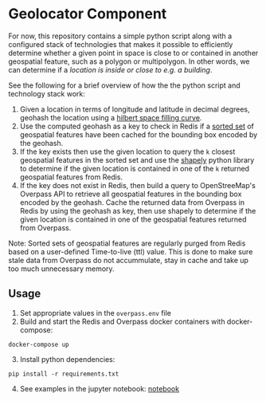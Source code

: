 # Geolocator Component

For now, this repository contains a simple python script along with a configured
stack of technologies that makes it possible to efficiently determine whether a
given point in space is close to or contained in another geospatial feature,
such as a polygon or multipolygon. In other words, we can determine if a
*location is inside or close to e.g. a building*.

See the following for a brief overview of how the the python script and
technology stack work:

1. Given a location in terms of longitude and latitude in decimal degrees,
   geohash the location using a [hilbert space filling
   curve](https://github.com/tammoippen/geohash-hilbert).
2. Use the computed geohash as a key to check in Redis if a [sorted
   set](https://redislabs.com/ebook/part-2-core-concepts/chapter-3-commands-in-redis/3-5-sorted-sets/)
   of geospatial features have been cached for the bounding box encoded by the
   geohash. 
3. If the key exists then use the given location to query the `k` closest
   geospatial features in the sorted set and use the
   [shapely](https://shapely.readthedocs.io/en/stable/manual.html) python
   library to determine if the given location is contained in one of the `k`
   returned geospatial features from Redis.
4. If the key does not exist in Redis, then build a query to OpenStreeMap's
   Overpass API to retrieve all geospatial features in the bounding box encoded
   by the geohash. Cache the returned data from Overpass in Redis by using the
   geohash as key, then use shapely to determine if the given location is
   contained in one of the geospatial features returned from Overpass. 

Note: Sorted sets of geospatial features are regularly purged from Redis based
on a user-defined Time-to-live (ttl) value. This is done to make sure stale data
from Overpass do not accummulate, stay in cache and take up too much unnecessary
memory.  

## Usage

1. Set appropriate values in the `overpass.env` file
2. Build and start the Redis and Overpass docker containers with docker-compose:
```
docker-compose up
```
3. Install python dependencies:
```
pip install -r requirements.txt
```
4. See examples in the jupyter notebook: [notebook](demo.html)
